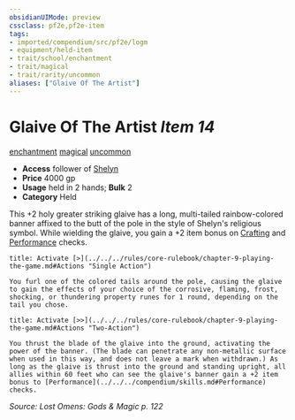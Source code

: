 ```yaml
---
obsidianUIMode: preview
cssclass: pf2e,pf2e-item
tags:
- imported/compendium/src/pf2e/logm
- equipment/held-item
- trait/school/enchantment
- trait/magical
- trait/rarity/uncommon
aliases: ["Glaive Of The Artist"]
---
```

# Glaive Of The Artist *Item 14*  
[enchantment](enchantment.md)  [magical](magical.md)  [uncommon](uncommon.md)  

- **Access** follower of [Shelyn](../../setting/deities/shelyn.md)
- **Price** 4000 gp
- **Usage** held in 2 hands; **Bulk** 2
- **Category** Held

This +2 holy greater striking glaive has a long, multi-tailed rainbow-colored banner affixed to the butt of the pole in the style of Shelyn's religious symbol. While wielding the glaive, you gain a +2 item bonus on [Crafting](../../skills.md#Crafting) and [Performance](../../skills.md#Performance) checks.

```ad-embed-ability
title: Activate [>](../../../rules/core-rulebook/chapter-9-playing-the-game.md#Actions "Single Action")

You furl one of the colored tails around the pole, causing the glaive to gain the effects of your choice of the corrosive, flaming, frost, shocking, or thundering property runes for 1 round, depending on the tail you chose.
```

```ad-embed-ability
title: Activate [>>](../../../rules/core-rulebook/chapter-9-playing-the-game.md#Actions "Two-Action")

You thrust the blade of the glaive into the ground, activating the power of the banner. (The blade can penetrate any non-metallic surface when used in this way, and does not leave a mark when withdrawn.) As long as the glaive is thrust into the ground and standing upright, all allies within 60 feet who can see the glaive's banner gain a +2 item bonus to [Performance](../../../compendium/skills.md#Performance) checks.
```

*Source: Lost Omens: Gods & Magic p. 122*
